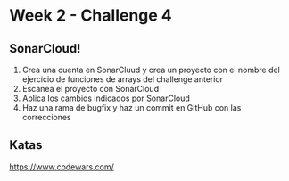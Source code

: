 # Week 2 - Challenge 4

## SonarCloud!

1. Crea una cuenta en SonarCluud y crea un proyecto con el nombre del ejercicio de funciones de arrays del challenge anterior
2. Escanea el proyecto con SonarCloud
3. Aplica los cambios indicados por SonarCloud
4. Haz una rama de bugfix y haz un commit en GitHub con las correcciones

## Katas

<https://www.codewars.com/>
